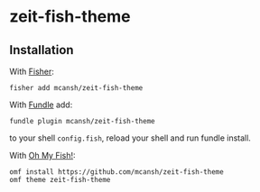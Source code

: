 # zeit-fish-theme

## Installation

With [Fisher](https://github.com/jorgebucaran/fisher):

```fish
fisher add mcansh/zeit-fish-theme
```

With [Fundle](https://github.com/danhper/fundle) add:

```fish
fundle plugin mcansh/zeit-fish-theme
```

to your shell `config.fish`, reload your shell and run fundle install.


With [Oh My Fish!](https://github.com/oh-my-fish/oh-my-fish):

```fish
omf install https://github.com/mcansh/zeit-fish-theme
omf theme zeit-fish-theme
```

